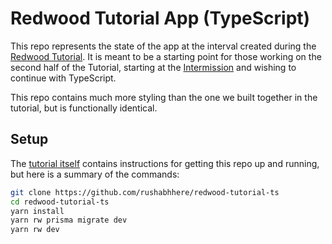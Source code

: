 # Redwood Tutorial App (TypeScript)

This repo represents the state of the app at the interval created during the [Redwood Tutorial](https://redwoodjs.com/tutorial).
It is meant to be a starting point for those working on the second half of the Tutorial, starting at the [Intermission](https://redwoodjs.com/docs/tutorial/intermission) and wishing to continue with TypeScript.

This repo contains much more styling than the one we built together in the tutorial, but is functionally identical.

## Setup

The [tutorial itself](https://redwoodjs.com/docs/tutorial/chapter1/prerequisites) contains instructions for getting this repo up and running, but here is a summary of the commands:

```bash
git clone https://github.com/rushabhhere/redwood-tutorial-ts
cd redwood-tutorial-ts
yarn install
yarn rw prisma migrate dev
yarn rw dev
```